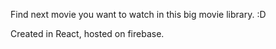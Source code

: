 Find next movie you want to watch in this big movie library. :D 

Created in React, hosted on firebase.
